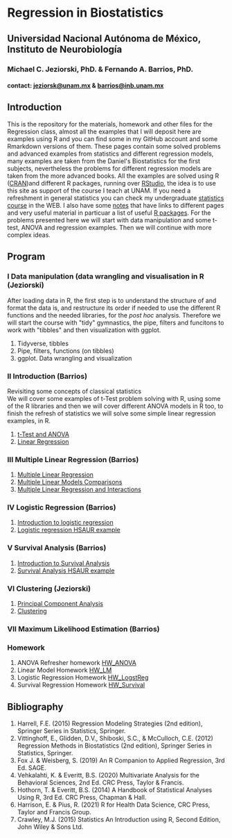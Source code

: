# Regression in Biostatistics  
## Universidad Nacional Autónoma de México, Instituto de Neurobiología  
### Michael C. Jeziorski, PhD. & Fernando A. Barrios, PhD.  
#### contact: jeziorsk@unam.mx & barrios@inb.unam.mx     

## Introduction  
This is the repository for the materials, homework and other files for the Regression class, almost all the examples that I will deposit here are examples using R and you can find some in my GitHub account and some Rmarkdown versions of them. These pages contain some solved problems and advanced examples from statistics and different regression models, many examples are taken from the Daniel's Biostatistics for the first subjects, nevertheless the problems for different regression models are taken from the more advanced books. All the examples are solved using R ([CRAN](https://cran.r-project.org/))and different R packages, running over [RStudio](https://rstudio.com/products/rstudio/), the idea is to use this site as support of the course I teach at UNAM. If you need a refreshment in general statistics you can check my undergraduate [statistics course](https://fabarrios.github.io/ProbEstad/) in the WEB.  I also have some [notes](https://fabarrios.github.io/AdvExamples/Notes/Notes) that have links to different pages and very useful material in particuar a list of useful [R packages](https://fabarrios.github.io/Regression/Libraries). For the problems presented here we will start with data manipulation and some t-test, ANOVA and regression examples. Then we will continue with more complex ideas.  

## Program  
### I Data manipulation (data wrangling and visualisation in R (Jeziorski)  
After loading data in R, the first step is to understand the structure of and format the data is, and restructure its order if needed to use the 
different R functions and the needed libraries, for the *post hoc* analysis.  Therefore we will start the course with "tidy" gymnastics, the pipe, filters and funcitons to work with "tibbles" and then visualization with ggplot.
1. Tidyverse, tibbles  
3. Pipe, filters, functions (on tibbles)  
4. ggplot. Data wrangling and visualization  

### II Introduction (Barrios)  
Revisiting some concepts of classical statistics  
We will cover some examples of t-Test problem solving with R, using some of the R libraries and then we will cover different ANOVA models in R too, to finish the refresh of statistics we will solve some simple linear regression examples, in R.
1. [t-Test and ANOVA](https://fabarrios.github.io/Regression/Exampl_t_ANOVA.html)  
2. [Linear Regression](https://fabarrios.github.io/Regression/LinearModel/LinearModel.html)  

### III Multiple Linear Regression (Barrios)  
1. [Multiple Linear Regression](https://fabarrios.github.io/Regression/MultipleLinearRegression/MultipleLinearRegression.html)
2. [Multiple Linear Models Comparisons](https://fabarrios.github.io/Regression/LinModTests/LinModTests.html)
3. [Multiple Linear Regression and Interactions](https://fabarrios.github.io/Regression/MultipredictorInter/MultipredictorInter.html)

### IV Logistic Regression (Barrios)  
1. [Introduction to logistic regression](https://fabarrios.github.io/Regression/LogisticReg/LogisticReg.html)  
2. [Logistic regression HSAUR example](https://fabarrios.github.io/Regression/LogisticExamp02/LogisticExamp02.html)

### V Survival Analysis (Barrios)  
1. [Introduction to Survival Analysis](https://fabarrios.github.io/Regression/Survival/IntroSurvival.html)
2. [Survival Analysis HSAUR example](https://fabarrios.github.io/Regression/Survival/Survival.html)

### VI Clustering (Jeziorski)  
1. [Principal Component Analysis](https://fabarrios.github.io/Regression/Cluster/pca.html)  
2. [Clustering](https://fabarrios.github.io/Regression/Cluster/clustering.html)  

### VII Maximum Likelihood Estimation (Barrios)  

### Homework  
1. ANOVA Refresher homework [HW_ANOVA](https://fabarrios.github.io/Regression/HW/HW_ANOVA)
2. Linear Model Homework [HW_LM](https://fabarrios.github.io/Regression/HW/HW_LM)
3. Logistic Regression Homework [HW_LogstReg](https://fabarrios.github.io/Regression/HW/HW_RegLogist)
4. Survival Regression Homework [HW_Survival](https://fabarrios.github.io/Regression/HW/HW_Survival)


## Bibliography  
1. Harrell, F.E. (2015) Regression Modeling Strategies (2nd edition), Springer Series in Statistics, Springer.  
2. Vittinghoff, E., Glidden, D.V., Shiboski, S.C., & McCulloch, C.E. (2012) Regression Methods in Biostatistics (2nd edition), Springer Series in Statistics, Springer.  
3. Fox J. & Weisberg, S. (2019) An R Companion to Applied Regression, 3rd Ed. SAGE.  
4. Vehkalahti, K. & Everitt, B.S. (2020) Multivariate Analysis for the Behavioral Sciences, 2nd Ed. CRC Press, Taylor & Francis.  
5. Hothorn, T. & Everitt, B.S. (2014) A Handbook of Statistical Analyses Using R, 3rd Ed. CRC Press, Chapman & Hall.  
6. Harrison, E. & Pius, R. (2021) R for Health Data Science, CRC Press, Taylor and Francis Group.  
7. Crawley, M.J. (2015) Statistics An Introduction using R, Second Edition, John Wiley & Sons Ltd.  
